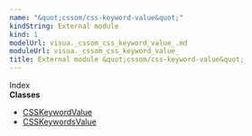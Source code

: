 ```yaml
---
name: "&quot;cssom/css-keyword-value&quot;"
kindString: External module
kind: 1
modelUrl: visua._cssom_css_keyword_value_.md
moduleUrl: visua._cssom_css_keyword_value_
title: External module &quot;cssom/css-keyword-value&quot;
---
```








<section >
<div class="lead pb-2">Index</div>
<section class="tsd-panel tsd-index-panel">
<div class="tsd-index-content">
<section class="tsd-index-section ">
<strong>Classes</strong>
<ul>
<li class=""><a href=".visua._cssom_css_keyword_value_.csskeywordvalue/" class="tsd-kind-icon">CSSKeyword<wbr>Value</a></li>
<li class=""><a href=".visua._cssom_css_keyword_value_.csskeywordsvalue/" class="tsd-kind-icon">CSSKeywords<wbr>Value</a></li>
</ul>
</section>
</div>
</section>
</section>
